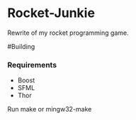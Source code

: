 # Rocket-Junkie
Rewrite of my rocket programming game.

#Building
### Requirements
* Boost
* SFML
* Thor

Run make or mingw32-make
